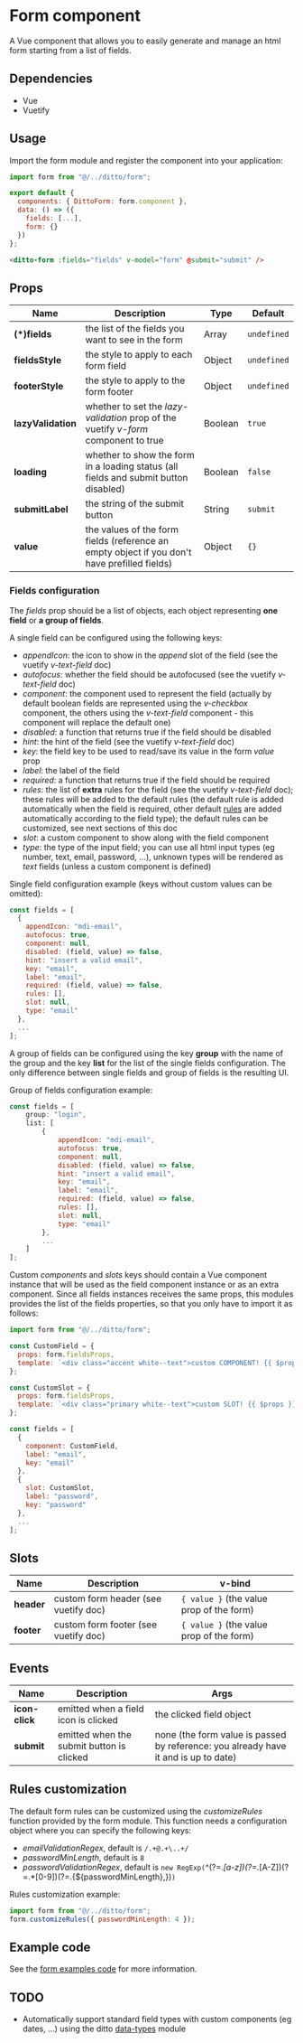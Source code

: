 # Form component

A Vue component that allows you to easily generate and manage an html form starting from a list of fields.

## Dependencies

- Vue
- Vuetify

## Usage

Import the form module and register the component into your application:

```js
import form from "@/../ditto/form";

export default {
  components: { DittoForm: form.component },
  data: () => ({
    fields: [...],
    form: {}
  })
};
```

```html
<ditto-form :fields="fields" v-model="form" @submit="submit" />
```

## Props

| Name               | Description                                                                                  | Type    | Default     |
| ------------------ | -------------------------------------------------------------------------------------------- | ------- | ----------- |
| **(\*)fields**     | the list of the fields you want to see in the form                                           | Array   | `undefined` |
| **fieldsStyle**    | the style to apply to each form field                                                        | Object  | `undefined` |
| **footerStyle**    | the style to apply to the form footer                                                        | Object  | `undefined` |
| **lazyValidation** | whether to set the _lazy-validation_ prop of the vuetify _v-form_ component to true          | Boolean | `true`      |
| **loading**        | whether to show the form in a loading status (all fields and submit button disabled)         | Boolean | `false`     |
| **submitLabel**    | the string of the submit button                                                              | String  | `submit`    |
| **value**          | the values of the form fields (reference an empty object if you don't have prefilled fields) | Object  | `{}`        |

### Fields configuration

The _fields_ prop should be a list of objects, each object representing **one field** or **a group of fields**.

A single field can be configured using the following keys:

- _appendIcon_: the icon to show in the _append_ slot of the field (see the vuetify _v-text-field_ doc)
- _autofocus_: whether the field should be autofocused (see the vuetify _v-text-field_ doc)
- _component_: the component used to represent the field (actually by default boolean fields are represented using the _v-checkbox_ component, the others using the _v-text-field_ component - this component will replace the default one)
- _disabled_: a function that returns true if the field should be disabled
- _hint_: the hint of the field (see the vuetify _v-text-field_ doc)
- _key_: the field key to be used to read/save its value in the form _value_ prop
- _label_: the label of the field
- _required_: a function that returns true if the field should be required
- _rules_: the list of **extra** rules for the field (see the vuetify _v-text-field_ doc); these rules will be added to the default rules (the default rule is added automatically when the field is required, other default [rules](./rules.js) are added automatically according to the field type); the default rules can be customized, see next sections of this doc
- _slot_: a custom component to show along with the field component
- _type_: the type of the input field; you can use all html input types (eg number, text, email, password, ...), unknown types will be rendered as _text_ fields (unless a custom component is defined)

Single field configuration example (keys without custom values can be omitted):

```js
const fields = [
  {
    appendIcon: "mdi-email",
    autofocus: true,
    component: null,
    disabled: (field, value) => false,
    hint: "insert a valid email",
    key: "email",
    label: "email",
    required: (field, value) => false,
    rules: [],
    slot: null,
    type: "email"
  },
  ...
];
```

A group of fields can be configured using the key **group** with the name of the group and the key **list** for the list of the single fields configuration. The only difference between single fields and group of fields is the resulting UI.

Group of fields configuration example:

```js
const fields = [
    group: "login",
    list: [
        {
            appendIcon: "mdi-email",
            autofocus: true,
            component: null,
            disabled: (field, value) => false,
            hint: "insert a valid email",
            key: "email",
            label: "email",
            required: (field, value) => false,
            rules: [],
            slot: null,
            type: "email"
        },
        ...
    ]
];
```

Custom _components_ and _slots_ keys should contain a Vue component instance that will be used as the field component instance or as an extra component. Since all fields instances receives the same props, this modules provides the list of the fields properties, so that you only have to import it as follows:

```js
import form from "@/../ditto/form";

const CustomField = {
  props: form.fieldsProps,
  template: `<div class="accent white--text">custom COMPONENT! {{ $props }}</div>`
};

const CustomSlot = {
  props: form.fieldsProps,
  template: `<div class="primary white--text">custom SLOT! {{ $props }}</div>`
};

const fields = [
  {
    component: CustomField,
    label: "email",
    key: "email"
  },
  {
    slot: CustomSlot,
    label: "password",
    key: "password"
  },
  ...
];
```

## Slots

| Name       | Description                          | v-bind                                   |
| ---------- | ------------------------------------ | ---------------------------------------- |
| **header** | custom form header (see vuetify doc) | `{ value }` (the value prop of the form) |
| **footer** | custom form footer (see vuetify doc) | `{ value }` (the value prop of the form) |

## Events

| Name           | Description                               | Args                                                                                |
| -------------- | ----------------------------------------- | ----------------------------------------------------------------------------------- |
| **icon-click** | emitted when a field icon is clicked      | the clicked field object                                                            |
| **submit**     | emitted when the submit button is clicked | none (the form value is passed by reference: you already have it and is up to date) |

## Rules customization

The default form rules can be customized using the _customizeRules_ function provided by the form module. This function needs a configuration object where you can specify the following keys:

- _emailValidationRegex_, default is `/.+@.+\..+/`
- _passwordMinLength_, default is `8`
- _passwordValidationRegex_, default is `new RegExp(`^(?=._[a-z])(?=._[A-Z])(?=.\*[0-9])(?=.{\${passwordMinLength},})`)`

Rules customization example:

```js
import form from "@/../ditto/form";
form.customizeRules({ passwordMinLength: 4 });
```

## Example code

See the [form examples code](https://github.com/dvisionlab/ditto/tree/master/app/src/examples/form) for more information.

## TODO

- Automatically support standard field types with custom components (eg dates, ...) using the ditto [data-types](../data-types/README.md) module
